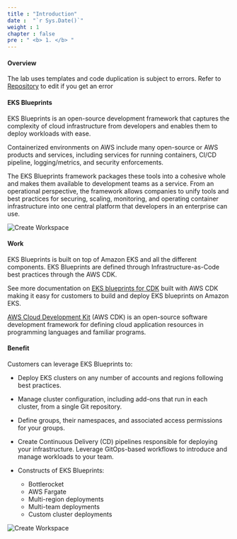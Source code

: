 ```yaml
---
title : "Introduction"
date :  "`r Sys.Date()`" 
weight : 1 
chapter : false
pre : " <b> 1. </b> "
---
```


#### Overview

The lab uses templates and code duplication is subject to errors. Refer to [Repository](https://github.com/First-Cloud-Journey/my-eks-blueprints) to edit if you get an error

#### EKS Blueprints

EKS Blueprints is an open-source development framework that captures the complexity of cloud infrastructure from developers and enables them to deploy workloads with ease.

Containerized environments on AWS include many open-source or AWS products and services, including services for running containers, CI/CD pipeline, logging/metrics, and security enforcements.

The EKS Blueprints framework packages these tools into a cohesive whole and makes them available to development teams as a service. From an operational perspective, the framework allows companies to unify tools and best practices for securing, scaling, monitoring, and operating container infrastructure into one central platform that developers in an enterprise can use.

![Create Workspace](/images/1-introduce/0001-introduce.png?featherlight=false&width=60pc)

#### Work

EKS Blueprints is built on top of Amazon EKS and all the different components. EKS Blueprints are defined through Infrastructure-as-Code best practices through the AWS CDK.

See more documentation on [EKS blueprints for CDK](https://github.com/aws-quickstart/cdk-eks-blueprints) built with AWS CDK making it easy for customers to build and deploy EKS blueprints on Amazon EKS.

[AWS Cloud Development Kit](https://aws.amazon.com/en/cdk/) (AWS CDK) is an open-source software development framework for defining cloud application resources in programming languages and familiar programs.

#### Benefit

Customers can leverage EKS Blueprints to:

*   Deploy EKS clusters on any number of accounts and regions following best practices.
    
*   Manage cluster configuration, including add-ons that run in each cluster, from a single Git repository.
    
*   Define groups, their namespaces, and associated access permissions for your groups.
    
*   Create Continuous Delivery (CD) pipelines responsible for deploying your infrastructure. Leverage GitOps-based workflows to introduce and manage workloads to your team.
    
*   Constructs of EKS Blueprints:
    
    *   Bottlerocket
    *   AWS Fargate
    *   Multi-region deployments
    *   Multi-team deployments
    *   Custom cluster deployments

![Create Workspace](/images/1-introduce/0003-introduce.png?featherlight=false&width=60pc)